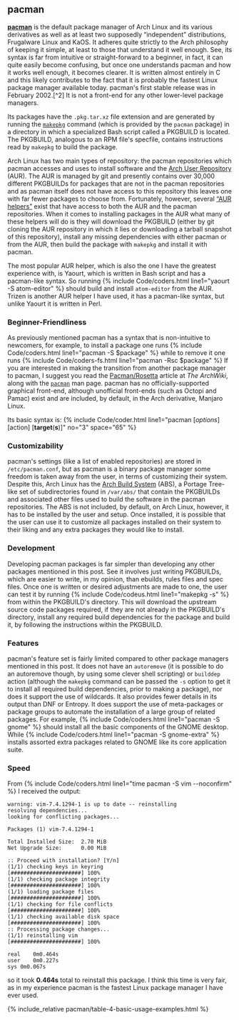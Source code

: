 ## pacman
[**pacman**](https://www.archlinux.org/pacman/) is the default package manager of Arch Linux and its various derivatives as well as at least two supposedly &ldquo;independent&rdquo; distributions, Frugalware Linux and KaOS. It adheres quite strictly to the Arch philosophy of keeping it simple, at least to those that understand it well enough. See, its syntax is far from intuitive or straight-forward to a beginner, in fact, it can quite easily become confusing, but once one understands pacman and how it works well enough, it becomes clearer. It is written almost entirely in C and this likely contributes to the fact that it is probably the fastest Linux package manager available today. pacman's first stable release was in February 2002.[^2] It is not a front-end for any other lower-level package managers.

Its packages have the `.pkg.tar.xz` file extension and are generated by running the [`makepkg`](/man/makepkg.8.html) command (which is provided by the `pacman` package) in a directory in which a specialized Bash script called a PKGBUILD is located. The PKGBUILD, analogous to an RPM file's specfile, contains instructions read by `makepkg` to build the package.

Arch Linux has two main types of repository: the pacman repositories which pacman accesses and uses to install software and the [Arch User Repository](https://aur.archlinux.org/) (AUR). The AUR is managed by git and presently contains over 30,000 different PKGBUILDs for packages that are not in the pacman repositories and as pacman itself does not have access to this repository this leaves one with far fewer packages to choose from. Fortunately, however, several [&ldquo;AUR helpers&rdquo;](https://wiki.archlinux.org/index.php/AUR_helpers) exist that have access to both the AUR and the pacman repositories. When it comes to installing packages in the AUR what many of these helpers will do is they will download the PKGBUILD (either by git cloning the AUR repository in which it lies or downloading a tarball snapshot of this repository), install any missing dependencies with either pacman or from the AUR, then build the package with `makepkg` and install it with pacman.

The most popular AUR helper, which is also the one I have the greatest experience with, is Yaourt, which is written in Bash script and has a pacman-like syntax. So running {% include Code/coders.html line1="yaourt -S atom-editor" %} should build and install `atom-editor` from the AUR. Trizen is another AUR helper I have used, it has a pacman-like syntax, but unlike Yaourt it is written in Perl.

### Beginner-Friendliness
As previously mentioned pacman has a syntax that is non-intuitive to newcomers, for example, to install a package one runs {% include Code/coders.html line1="pacman -S $package" %} while to remove it one runs {% include Code/coders-fs.html line1="pacman -Rsc $package" %} If you are interested in making the transition from another package manager to pacman, I suggest you read the [Pacman/Rosetta](https://wiki.archlinux.org/index.php/Pacman/Rosetta) article at *The ArchWiki*, along with the [`pacman`](/man/pacman.8.html) man page. pacman has no officially-supported graphical front-end, although unofficial front-ends (such as Octopi and Pamac) exist and are included, by default, in the Arch derivative, Manjaro Linux.

Its basic syntax is:
{% include Code/coder.html line1="pacman [<em>options</em>] [action] [<b>target</b>(<b>s</b>)]" no="3" space="65" %}

### Customizability
pacman's settings (like a list of enabled repositories) are stored in `/etc/pacman.conf`, but as pacman is a binary package manager some freedom is taken away from the user, in terms of customizing their system. Despite this, Arch Linux has the [Arch Build System](https://wiki.archlinux.org/index.php/Arch_Build_System) (ABS), a Portage Tree-like set of subdirectories found in `/var/abs/` that contain the PKGBUILDs and associated other files used to build the software in the pacman repositories. The ABS is not included, by default, on Arch Linux, however, it has to be installed by the user and setup. Once installed, it is possible that the user can use it to customize all packages installed on their system to their liking and any extra packages they would like to install.

### Development
Developing pacman packages is far simpler than developing any other packages mentioned in this post. See it involves just writing PKGBUILDs, which are easier to write, in my opinion, than ebuilds, rules files and spec files. Once one is written or desired adjustments are made to one, the user can test it by running {% include Code/codeus.html line1="makepkg -s" %} from within the PKGBUILD's directory. This will download the upstream source code packages required, if they are not already in the PKGBUILD's directory, install any required build dependencies for the package and build it, by following the instructions within the PKGBUILD.

### Features
pacman's feature set is fairly limited compared to other package managers mentioned in this post. It does not have an `autoremove` (it is possible to do an autoremove though, by using some clever shell scripting) or `builddep` action (although the `makepkg` command can be passed the `-s` option to get it to install all required build dependencies, prior to making a package), nor does it support the use of wildcards. It also provides fewer details in its output than DNF or Entropy. It does support the use of meta-packages or package groups to automate the installation of a large group of related packages. For example, {% include Code/coders.html line1="pacman -S gnome" %} should install all the basic components of the GNOME desktop. While {% include Code/coders.html line1="pacman -S gnome-extra" %} installs assorted extra packages related to GNOME like its core application suite.

### Speed
From {% include Code/coders.html line1="time pacman -S vim --noconfirm" %} I received the output:

~~~
warning: vim-7.4.1294-1 is up to date -- reinstalling
resolving dependencies...
looking for conflicting packages...

Packages (1) vim-7.4.1294-1

Total Installed Size:  2.70 MiB
Net Upgrade Size:      0.00 MiB

:: Proceed with installation? [Y/n]
(1/1) checking keys in keyring                     [######################] 100%
(1/1) checking package integrity                   [######################] 100%
(1/1) loading package files                        [######################] 100%
(1/1) checking for file conflicts                  [######################] 100%
(1/1) checking available disk space                [######################] 100%
:: Processing package changes...
(1/1) reinstalling vim                             [######################] 100%

real	0m0.464s
user	0m0.227s
sys	0m0.067s
~~~

so it took **0.464s** total to reinstall this package. I think this time is very fair, as in my experience pacman is the fastest Linux package manager I have ever used.

{% include_relative pacman/table-4-basic-usage-examples.html %}
